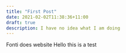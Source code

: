 ```yaml
---
title: "First Post"
date: 2021-02-02T11:38:36+11:00
draft: true
description: I have no idea what I am doing
---
```


Fonti does website
Hello this is a test

